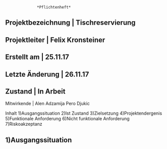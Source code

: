 
                  *Pflichtenheft*


Projektbezeichnung     |     Tischreservierung
-----------------------------------------------
Projektleiter          |     Felix Kronsteiner
-----------------------------------------------
Erstellt am            |     25.11.17
-----------------------------------------------
Letzte Änderung        |     26.11.17
-----------------------------------------------
Zustand                |     In Arbeit
-----------------------------------------------
Mitwirkende            |     Alen Adzamija
                            Pero Djukic


Inhalt
1)Ausgangssituation
2)Ist Zustand
3)Zielsetzung
4)Projektendergenis
5)Funktionale Anforderung
6)Nicht funktionale Anforderung
7)Riskoakzeptanz

1)Ausgangssituation
---------------------
